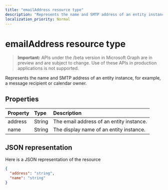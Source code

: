 ```yaml
---
title: "emailAddress resource type"
description: "Represents the name and SMTP address of an entity instance, for example, a message recipient or calendar owner."
localization_priority: Normal
---
```


# emailAddress resource type

> **Important:** APIs under the /beta version in Microsoft Graph are in preview and are subject to change. Use of these APIs in production applications is not supported.

Represents the name and SMTP address of an entity instance, for example, a message recipient or calendar owner.

## Properties
| Property	   | Type	|Description|
|:---------------|:--------|:----------|
|address|String|The email address of an entity instance.|
|name|String|The display name of an entity instance.|

## JSON representation

Here is a JSON representation of the resource

<!-- {
  "blockType": "resource",
  "optionalProperties": [

  ],
  "@odata.type": "microsoft.graph.emailAddress"
}-->

```json
{
  "address": "string",
  "name": "string"
}

```

<!-- uuid: 8fcb5dbc-d5aa-4681-8e31-b001d5168d79
2015-10-25 14:57:30 UTC -->
<!-- {
  "type": "#page.annotation",
  "description": "emailAddress resource",
  "keywords": "",
  "section": "documentation",
  "tocPath": ""
}-->
